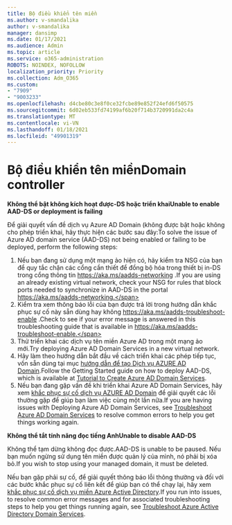 ```yaml
---
title: Bộ điều khiển tên miền
ms.author: v-smandalika
author: v-smandalika
manager: dansimp
ms.date: 01/17/2021
ms.audience: Admin
ms.topic: article
ms.service: o365-administration
ROBOTS: NOINDEX, NOFOLLOW
localization_priority: Priority
ms.collection: Adm_O365
ms.custom:
- "7909"
- "9003233"
ms.openlocfilehash: d4cbe80c3e8f0ce32fcbe89e852f24efd6f50575
ms.sourcegitcommit: 6d02eb533fd74199af6b20f714b3720991da2c4a
ms.translationtype: MT
ms.contentlocale: vi-VN
ms.lasthandoff: 01/18/2021
ms.locfileid: "49901319"
---
```

# <a name="domain-controller"></a><span data-ttu-id="a0efa-102">Bộ điều khiển tên miền</span><span class="sxs-lookup"><span data-stu-id="a0efa-102">Domain controller</span></span>

<span data-ttu-id="a0efa-103">**Không thể bật không kích hoạt được-DS hoặc triển khai**</span><span class="sxs-lookup"><span data-stu-id="a0efa-103">**Unable to enable AAD-DS or deployment is failing**</span></span>

<span data-ttu-id="a0efa-104">Để giải quyết vấn đề dịch vụ Azure AD Domain (không được bật hoặc không cho phép triển khai, hãy thực hiện các bước sau đây:</span><span class="sxs-lookup"><span data-stu-id="a0efa-104">To solve the issue of Azure AD domain service (AAD-DS) not being enabled or failing to be deployed, perform the following steps:</span></span>

1. <span data-ttu-id="a0efa-105">Nếu bạn đang sử dụng một mạng ảo hiện có, hãy kiểm tra NSG của bạn để quy tắc chặn các cổng cần thiết để đồng bộ hóa trong thiết bị in-DS trong cổng thông tin https://aka.ms/aadds-networking .</span><span class="sxs-lookup"><span data-stu-id="a0efa-105">If you are using an already existing virtual network, check your NSG for rules that block ports needed to synchronize in AAD-DS in the portal https://aka.ms/aadds-networking.</span></span>
2. <span data-ttu-id="a0efa-106">Kiểm tra xem thông báo lỗi của bạn được trả lời trong hướng dẫn khắc phục sự cố này sẵn dùng hay không  https://aka.ms/aadds-troubleshoot-enable .</span><span class="sxs-lookup"><span data-stu-id="a0efa-106">Check to see if your error message is answered in this troubleshooting guide that is available in  https://aka.ms/aadds-troubleshoot-enable.</span></span>
3. <span data-ttu-id="a0efa-107">Thử triển khai các dịch vụ tên miền Azure AD trong một mạng ảo mới.</span><span class="sxs-lookup"><span data-stu-id="a0efa-107">Try deploying Azure AD Domain Services in a new virtual network.</span></span>
4. <span data-ttu-id="a0efa-108">Hãy làm theo hướng dẫn bắt đầu về cách triển khai các phép tiếp tục, vốn sẵn dùng tại mục [hướng dẫn để tạo Dịch vụ AZURE AD Domain](https://docs.microsoft.com/azure/active-directory-domain-services/tutorial-create-instance).</span><span class="sxs-lookup"><span data-stu-id="a0efa-108">Follow the Getting Started guide on how to deploy AAD-DS, which is available at [Tutorial to Create Azure AD Domain Services](https://docs.microsoft.com/azure/active-directory-domain-services/tutorial-create-instance).</span></span>
5. <span data-ttu-id="a0efa-109">Nếu bạn đang gặp vấn đề khi triển khai Azure AD Domain Services, hãy xem [khắc phục sự cố dịch vụ AZURE AD Domain](https://docs.microsoft.com/azure/active-directory-domain-services/troubleshoot) để giải quyết các lỗi thường gặp để giúp bạn làm việc cùng một lần nữa.</span><span class="sxs-lookup"><span data-stu-id="a0efa-109">If you are having issues with Deploying Azure AD Domain Services, see [Troubleshoot Azure AD Domain Services](https://docs.microsoft.com/azure/active-directory-domain-services/troubleshoot) to resolve common errors to help you get things working again.</span></span> 

<span data-ttu-id="a0efa-110">**Không thể tắt tính năng đọc tiếng Anh**</span><span class="sxs-lookup"><span data-stu-id="a0efa-110">**Unable to disable AAD-DS**</span></span>

<span data-ttu-id="a0efa-111">Không thể tạm dừng không đọc được.</span><span class="sxs-lookup"><span data-stu-id="a0efa-111">AAD-DS is unable to be paused.</span></span> <span data-ttu-id="a0efa-112">Nếu bạn muốn ngừng sử dụng tên miền được quản lý của mình, nó phải bị xóa bỏ.</span><span class="sxs-lookup"><span data-stu-id="a0efa-112">If you wish to stop using your managed domain, it must be deleted.</span></span>

<span data-ttu-id="a0efa-113">Nếu bạn gặp phải sự cố, để giải quyết thông báo lỗi thông thường và đối với các bước khắc phục sự cố liên kết để giúp bạn có thể chạy lại, hãy xem [khắc phục sự cố dịch vụ miền Azure Active Directory](https://docs.microsoft.com/azure/active-directory-domain-services/troubleshoot).</span><span class="sxs-lookup"><span data-stu-id="a0efa-113">If you run into issues, to resolve common error messages and for associated troubleshooting steps to help you get things running again, see [Troubleshoot Azure Active Directory Domain Services](https://docs.microsoft.com/azure/active-directory-domain-services/troubleshoot).</span></span>
